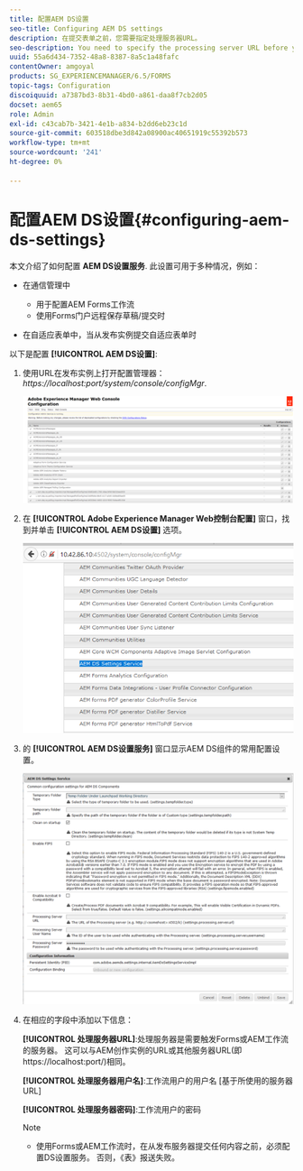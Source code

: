 ```yaml
---
title: 配置AEM DS设置
seo-title: Configuring AEM DS settings
description: 在提交表单之前，您需要指定处理服务器URL。
seo-description: You need to specify the processing server URL before you submit a form.
uuid: 55a6d434-7352-48a8-8387-8a5c1a48fafc
contentOwner: amgoyal
products: SG_EXPERIENCEMANAGER/6.5/FORMS
topic-tags: Configuration
discoiquuid: a7387bd3-8b31-4bd0-a861-daa8f7cb2d05
docset: aem65
role: Admin
exl-id: c43cab7b-3421-4e1b-a834-b2dd6eb23c1d
source-git-commit: 603518dbe3d842a08900ac40651919c55392b573
workflow-type: tm+mt
source-wordcount: '241'
ht-degree: 0%

---
```


# 配置AEM DS设置{#configuring-aem-ds-settings}

本文介绍了如何配置 **AEM DS设置服务**. 此设置可用于多种情况，例如：

* 在通信管理中

   * 用于配置AEM Forms工作流
   * 使用Forms门户远程保存草稿/提交时

* 在自适应表单中，当从发布实例提交自适应表单时

以下是配置 **[!UICONTROL AEM DS设置]**:

1. 使用URL在发布实例上打开配置管理器：\
   *https://localhost:port/system/console/configMgr*.

   ![AEM Web控制台配置](assets/web_configuration_console_new.png)

1. 在 **[!UICONTROL Adobe Experience Manager Web控制台配置]** 窗口，找到并单击 **[!UICONTROL AEM DS设置]** 选项。

   ![DS设置](assets/ds_settings_new.png)

1. 的 **[!UICONTROL AEM DS设置服务]** 窗口显示AEM DS组件的常用配置设置。

   ![DS设置服务](assets/ds_settings_service_new.png)

1. 在相应的字段中添加以下信息：

   **[!UICONTROL 处理服务器URL]**:处理服务器是需要触发Forms或AEM工作流的服务器。 这可以与AEM创作实例的URL或其他服务器URL(即https://localhost:port/)相同。

   **[!UICONTROL 处理服务器用户名]**:工作流用户的用户名 [基于所使用的服务器URL]

   **[!UICONTROL 处理服务器密码]**:工作流用户的密码

   >[!NOTE]
   >
   >
   >    
   >    
   >    * 使用Forms或AEM工作流时，在从发布服务器提交任何内容之前，必须配置DS设置服务。 否则，《表》报送失败。

